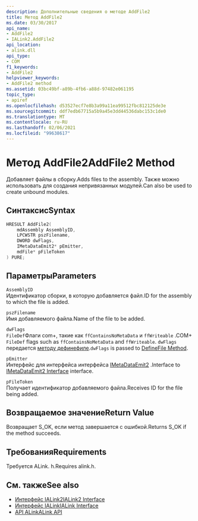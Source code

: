 ```yaml
---
description: Дополнительные сведения о методе AddFile2
title: Метод AddFile2
ms.date: 03/30/2017
api_name:
- AddFile2
- IALink2.AddFile2
api_location:
- alink.dll
api_type:
- COM
f1_keywords:
- AddFile2
helpviewer_keywords:
- AddFile2 method
ms.assetid: 03bc49bf-a89b-4fb6-a88d-97482e061195
topic_type:
- apiref
ms.openlocfilehash: d53527ecf7e8b3a99a11ea99512fbc812125de3e
ms.sourcegitcommit: ddf7edb67715a5b9a45e3dd44536dabc153c1de0
ms.translationtype: MT
ms.contentlocale: ru-RU
ms.lasthandoff: 02/06/2021
ms.locfileid: "99638617"
---
```

# <a name="addfile2-method"></a><span data-ttu-id="c8b6d-103">Метод AddFile2</span><span class="sxs-lookup"><span data-stu-id="c8b6d-103">AddFile2 Method</span></span>

<span data-ttu-id="c8b6d-104">Добавляет файлы в сборку.</span><span class="sxs-lookup"><span data-stu-id="c8b6d-104">Adds files to the assembly.</span></span> <span data-ttu-id="c8b6d-105">Также можно использовать для создания непривязанных модулей.</span><span class="sxs-lookup"><span data-stu-id="c8b6d-105">Can also be used to create unbound modules.</span></span>  
  
## <a name="syntax"></a><span data-ttu-id="c8b6d-106">Синтаксис</span><span class="sxs-lookup"><span data-stu-id="c8b6d-106">Syntax</span></span>  
  
```cpp  
HRESULT AddFile2(  
    mdAssembly AssemblyID,  
    LPCWSTR pszFilename,  
    DWORD dwFlags,  
    IMetaDataEmit2* pEmitter,  
    mdFile* pFileToken  
) PURE;  
```  
  
## <a name="parameters"></a><span data-ttu-id="c8b6d-107">Параметры</span><span class="sxs-lookup"><span data-stu-id="c8b6d-107">Parameters</span></span>  

 `AssemblyID`  
 <span data-ttu-id="c8b6d-108">Идентификатор сборки, в которую добавляется файл.</span><span class="sxs-lookup"><span data-stu-id="c8b6d-108">ID for the assembly to which the file is added.</span></span>  
  
 `pszFilename`  
 <span data-ttu-id="c8b6d-109">Имя добавляемого файла.</span><span class="sxs-lookup"><span data-stu-id="c8b6d-109">Name of the file to be added.</span></span>  
  
 `dwFlags`  
 <span data-ttu-id="c8b6d-110">`FileDef`Флаги com+, такие как `ffContainsNoMetaData` и `ffWriteable` .</span><span class="sxs-lookup"><span data-stu-id="c8b6d-110">COM+ `FileDef` flags such as `ffContainsNoMetaData` and `ffWriteable`.</span></span> <span data-ttu-id="c8b6d-111">`dwFlags` передается [методу дефинефиле](../metadata/imetadataassemblyemit-definefile-method.md).</span><span class="sxs-lookup"><span data-stu-id="c8b6d-111">`dwFlags` is passed to [DefineFile Method](../metadata/imetadataassemblyemit-definefile-method.md).</span></span>  
  
 `pEmitter`  
 <span data-ttu-id="c8b6d-112">Интерфейс для интерфейса интерфейса [IMetaDataEmit2](../metadata/imetadataemit2-interface.md) .</span><span class="sxs-lookup"><span data-stu-id="c8b6d-112">Interface to [IMetaDataEmit2 Interface](../metadata/imetadataemit2-interface.md) interface.</span></span>  
  
 `pFileToken`  
 <span data-ttu-id="c8b6d-113">Получает идентификатор добавляемого файла.</span><span class="sxs-lookup"><span data-stu-id="c8b6d-113">Receives ID for the file being added.</span></span>  
  
## <a name="return-value"></a><span data-ttu-id="c8b6d-114">Возвращаемое значение</span><span class="sxs-lookup"><span data-stu-id="c8b6d-114">Return Value</span></span>  

 <span data-ttu-id="c8b6d-115">Возвращает S_OK, если метод завершается с ошибкой.</span><span class="sxs-lookup"><span data-stu-id="c8b6d-115">Returns S_OK if the method succeeds.</span></span>  
  
## <a name="requirements"></a><span data-ttu-id="c8b6d-116">Требования</span><span class="sxs-lookup"><span data-stu-id="c8b6d-116">Requirements</span></span>  

 <span data-ttu-id="c8b6d-117">Требуется ALink. h.</span><span class="sxs-lookup"><span data-stu-id="c8b6d-117">Requires alink.h.</span></span>  
  
## <a name="see-also"></a><span data-ttu-id="c8b6d-118">См. также</span><span class="sxs-lookup"><span data-stu-id="c8b6d-118">See also</span></span>

- [<span data-ttu-id="c8b6d-119">Интерфейс IALink2</span><span class="sxs-lookup"><span data-stu-id="c8b6d-119">IALink2 Interface</span></span>](ialink2-interface.md)
- [<span data-ttu-id="c8b6d-120">Интерфейс IALink</span><span class="sxs-lookup"><span data-stu-id="c8b6d-120">IALink Interface</span></span>](ialink-interface.md)
- [<span data-ttu-id="c8b6d-121">API ALink</span><span class="sxs-lookup"><span data-stu-id="c8b6d-121">ALink API</span></span>](index.md)
